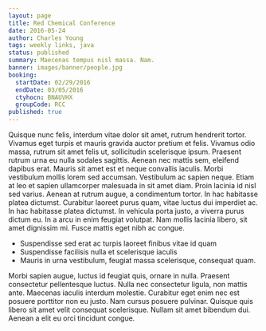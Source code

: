 ```yaml
---
layout: page
title: Red Chemical Conference
date: 2016-05-24
author: Charles Young
tags: weekly links, java
status: published
summary: Maecenas tempus nisl massa. Nam.
banner: images/banner/people.jpg
booking:
  startDate: 02/29/2016
  endDate: 03/05/2016
  ctyhocn: BNAUVHX
  groupCode: RCC
published: true
---
```

Quisque nunc felis, interdum vitae dolor sit amet, rutrum hendrerit tortor. Vivamus eget turpis et mauris gravida auctor pretium et felis. Vivamus odio massa, rutrum sit amet felis ut, sollicitudin scelerisque ipsum. Praesent rutrum urna eu nulla sodales sagittis. Aenean nec mattis sem, eleifend dapibus erat. Mauris sit amet est et neque convallis iaculis. Morbi vestibulum mollis lorem sed accumsan.
Vestibulum ac sapien neque. Etiam at leo et sapien ullamcorper malesuada in sit amet diam. Proin lacinia id nisl sed varius. Aenean at rutrum augue, a condimentum tortor. In hac habitasse platea dictumst. Curabitur laoreet purus quam, vitae luctus dui imperdiet ac. In hac habitasse platea dictumst. In vehicula porta justo, a viverra purus dictum eu. In a arcu in enim feugiat volutpat. Nam mollis lacinia libero, sit amet dignissim mi. Fusce mattis eget nibh ac congue.

* Suspendisse sed erat ac turpis laoreet finibus vitae id quam
* Suspendisse facilisis nulla et scelerisque iaculis
* Mauris in urna vestibulum, feugiat massa scelerisque, consequat quam.

Morbi sapien augue, luctus id feugiat quis, ornare in nulla. Praesent consectetur pellentesque luctus. Nulla nec consectetur ligula, non mattis ante. Maecenas iaculis interdum molestie. Curabitur eget enim nec est posuere porttitor non eu justo. Nam cursus posuere pulvinar. Quisque quis libero sit amet velit consequat scelerisque. Nullam sit amet bibendum dui. Aenean a elit eu orci tincidunt congue.
